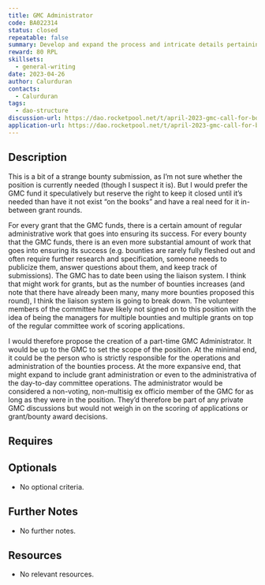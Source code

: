 ```yaml
---
title: GMC Administrator
code: BA022314
status: closed
repeatable: false
summary: Develop and expand the process and intricate details pertaining to a more comprehensive GMC administrator position.
reward: 80 RPL
skillsets:
  - general-writing
date: 2023-04-26
author: Calurduran
contacts:
  - Calurduran
tags: 
  - dao-structure
discussion-url: https://dao.rocketpool.net/t/april-2023-gmc-call-for-bounty-applications-deadline-is-april-15th/1637/16
application-url: https://dao.rocketpool.net/t/april-2023-gmc-call-for-bounty-applications-deadline-is-april-15th/1637/16
---
```


## Description

This is a bit of a strange bounty submission, as I’m not sure whether the position is currently needed (though I suspect it is). But I would prefer the GMC fund it speculatively but reserve the right to keep it closed until it’s needed than have it not exist “on the books” and have a real need for it in-between grant rounds.

For every grant that the GMC funds, there is a certain amount of regular administrative work that goes into ensuring its success. For every bounty that the GMC funds, there is an even more substantial amount of work that goes into ensuring its success (e.g. bounties are rarely fully fleshed out and often require further research and specification, someone needs to publicize them, answer questions about them, and keep track of submissions). The GMC has to date been using the liaison system. I think that might work for grants, but as the number of bounties increases (and note that there have already been many, many more bounties proposed this round), I think the liaison system is going to break down. The volunteer members of the committee have likely not signed on to this position with the idea of being the managers for multiple bounties and multiple grants on top of the regular committee work of scoring applications.

I would therefore propose the creation of a part-time GMC Administrator. It would be up to the GMC to set the scope of the position. At the minimal end, it could be the person who is strictly responsible for the operations and administration of the bounties process. At the more expansive end, that might expand to include grant administration or even to the administrativa of the day-to-day committee operations. The administrator would be considered a non-voting, non-multisig ex officio member of the GMC for as long as they were in the position. They’d therefore be part of any private GMC discussions but would not weigh in on the scoring of applications or grant/bounty award decisions.

## Requires

## Optionals
* No optional criteria.

## Further Notes
* No further notes.

## Resources
* No relevant resources.